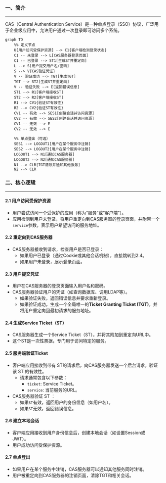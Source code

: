 ### 一、简介

---

CAS（Central Authentication Service）是一种单点登录（SSO）协议，广泛用于企业级应用中，允许用户通过一次登录即可访问多个系统。

```mermaid
graph TD
    %% 定义节点
    U[用户访问受保护资源] --> C1{客户端检测登录状态}
    C1 -- 未登录 --> L[CAS服务器登录页面]
    C1 -- 已登录 --> ST1[生成ST并重定向]
    L --> S[用户提交用户名/密码]
    S --> V{CAS验证凭证}
    V -- 验证成功 --> TGT[生成TGT]
    TGT --> ST2[生成ST并重定向]
    V -- 验证失败 --> E[返回错误信息]
    ST1 --> R1[客户端接收ST]
    ST2 --> R2[客户端接收ST]
    R1 --> CV1{验证ST有效性}
    R2 --> CV2{验证ST有效性}
    CV1 -- 有效 --> SES1[创建会话并访问资源]
    CV2 -- 有效 --> SES2[创建会话并访问资源]
    CV1 -- 无效 --> E
    CV2 -- 无效 --> E

    %% 单点登出（可选）
    SES1 --> LOGOUT1[用户在某个服务中注销]
    SES2 --> LOGOUT2[用户在某个服务中注销]
    LOGOUT1 --> N1[通知CAS服务器]
    LOGOUT2 --> N2[通知CAS服务器]
    N1 --> CLR[TGT清除并通知其他服务]
    N2 --> CLR
```



### 二、核心逻辑

---

#### 2.1 用户访问受保护资源

- 用户尝试访问一个受保护的应用（称为“服务”或“客户端”）。
- 应用检测到用户未登录，将用户重定向到CAS服务器的登录页面，并附带一个`service`参数，表示用户希望访问的服务地址。

#### 2.2 重定向到CAS服务器

- CAS服务器接收到请求，检查用户是否已登录：
  - 如果用户已登录（通过Cookie或其他会话机制），直接跳转到2.4。
  - 如果用户未登录，展示登录页面。

#### 2.3 用户提交凭证

- 用户在CAS服务器的登录页面输入用户名和密码。
- CAS服务器验证用户的凭证（如查询数据库、调用LDAP等）。
  - 如果验证失败，返回错误信息并要求重新登录。
  - 如果验证成功，生成一个全局唯一的**Ticket Granting Ticket (TGT)**，并将用户重定向回最初请求的服务地址。

#### 2.4 生成Service Ticket（ST）

- CAS服务器生成一个Service Ticket（ST），并将其附加到重定向URL中。
- 这个ST是一次性票据，专门用于访问特定的服务。

#### 2.5 服务端验证Ticket

- 客户端应用接收到带有 ST的请求后，向CAS服务器发送一个后台请求，验证该 ST 的有效性。
  - 请求通常包含以下参数：
    - `ticket`: Service Ticket。
    - `service`: 当前服务的URL。
- CAS服务器验证 ST ：
  - 如果`ST`有效，返回用户的身份信息（如用户名）。
  - 如果`ST`无效，返回错误信息。

#### 2.6 建立本地会话

- 客户端应用接收到用户身份信息后，创建本地会话（如设置Session或JWT）。
- 用户成功访问受保护资源。

#### 2.7 单点登出

- 如果用户在某个服务中注销，CAS服务器可以通知其他服务同时注销。
- 用户被重定向到CAS服务器的注销页面，清除TGT和相关会话。